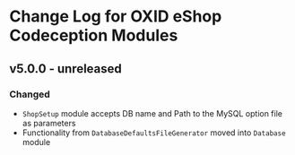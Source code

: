 # Change Log for OXID eShop Codeception Modules

## v5.0.0 - unreleased

### Changed
- `ShopSetup` module accepts DB name and Path to the MySQL option file as parameters
- Functionality from `DatabaseDefaultsFileGenerator` moved into `Database` module
